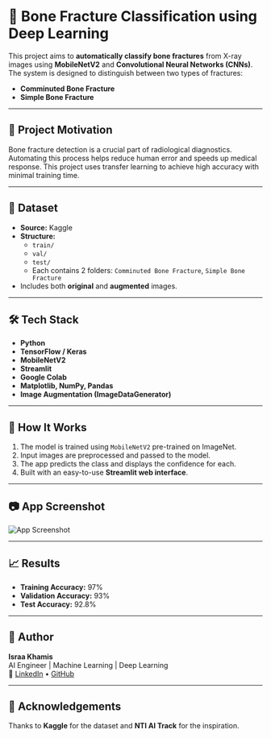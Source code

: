 # 🦴 Bone Fracture Classification using Deep Learning

This project aims to **automatically classify bone fractures** from X-ray images using **MobileNetV2** and **Convolutional Neural Networks (CNNs)**. The system is designed to distinguish between two types of fractures:

- **Comminuted Bone Fracture**
- **Simple Bone Fracture**

---

## 🧠 Project Motivation

Bone fracture detection is a crucial part of radiological diagnostics. Automating this process helps reduce human error and speeds up medical response. This project uses transfer learning to achieve high accuracy with minimal training time.

---

## 📁 Dataset

- **Source:** Kaggle
- **Structure:**
  - `train/`
  - `val/`
  - `test/`
  - Each contains 2 folders: `Comminuted Bone Fracture`, `Simple Bone Fracture`
- Includes both **original** and **augmented** images.

---

## 🛠️ Tech Stack

- **Python**
- **TensorFlow / Keras**
- **MobileNetV2**
- **Streamlit**
- **Google Colab**
- **Matplotlib, NumPy, Pandas**
- **Image Augmentation (ImageDataGenerator)**

---

## 🚀 How It Works

1. The model is trained using `MobileNetV2` pre-trained on ImageNet.
2. Input images are preprocessed and passed to the model.
3. The app predicts the class and displays the confidence for each.
4. Built with an easy-to-use **Streamlit web interface**.

---

## 📷 App Screenshot

![App Screenshot](screenshot.png)


---

## 📈 Results

- **Training Accuracy:** 97%
- **Validation Accuracy:** 93%
- **Test Accuracy:** 92.8%

---

## 📌 Author

**Israa Khamis**  
AI Engineer | Machine Learning | Deep Learning   
📎 [LinkedIn](https://www.linkedin.com/in/https://www.linkedin.com/in/israa-khamis-0bb7ba365) • [GitHub](https://github.com/(https://github.com/israakhamis2545))

---

## 💬 Acknowledgements

Thanks to **Kaggle** for the dataset and **NTI AI Track** for the inspiration.


